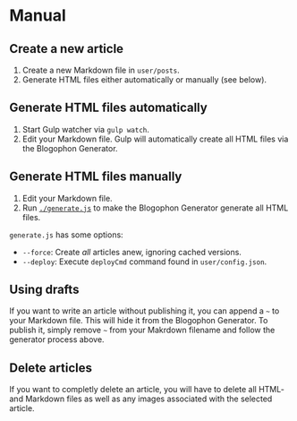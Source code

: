 Manual
======

## Create a new article

1. Create a new Markdown file in `user/posts`.
1. Generate HTML files either automatically or manually (see below).

## Generate HTML files automatically

1. Start Gulp watcher via `gulp watch`.
1. Edit your Markdown file. Gulp will automatically create all HTML files via the Blogophon Generator.

## Generate HTML files manually

1. Edit your Markdown file.
1. Run [`./generate.js`](generate.js) to make the Blogophon Generator generate all HTML files.

`generate.js` has some options:

* `--force`: Create _all_ articles anew, ignoring cached versions.
* `--deploy`:  Execute `deployCmd` command found in `user/config.json`.

## Using drafts

If you want to write an article without publishing it, you can append a `~` to your Markdown file. This will hide it from the Blogophon Generator. To publish it, simply remove `~` from your Makrdown filename and follow the generator process above.

## Delete articles

If you want to completly delete an article, you will have to delete all HTML- and Markdown files as well as any images associated with the selected article.
